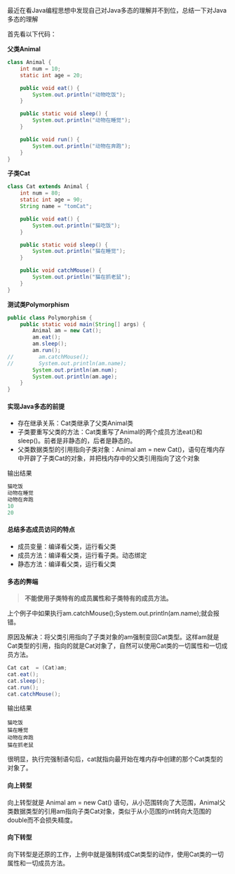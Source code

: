 最近在看Java编程思想中发现自己对Java多态的理解并不到位，总结一下对Java多态的理解

首先看以下代码：

**父类Animal**

```java
class Animal {
    int num = 10;
    static int age = 20;

    public void eat() {
        System.out.println("动物吃饭");
    }

    public static void sleep() {
        System.out.println("动物在睡觉");
    }

    public void run() {
        System.out.println("动物在奔跑");
    }
}
```

**子类Cat**

```java
class Cat extends Animal {
    int num = 80;
    static int age = 90;
    String name = "tomCat";

    public void eat() {
        System.out.println("猫吃饭");
    }

    public static void sleep() {
        System.out.println("猫在睡觉");
    }

    public void catchMouse() {
        System.out.println("猫在抓老鼠");
    }
}
```

**测试类Polymorphism**

```java
public class Polymorphism {
    public static void main(String[] args) {
        Animal am = new Cat();
        am.eat();   
        am.sleep(); 
        am.run();   
//        am.catchMouse();
//        System.out.println(am.name);
        System.out.println(am.num);  
        System.out.println(am.age); 
    }
}
```

#### 实现Java多态的前提

- 存在继承关系：Cat类继承了父类Animal类
- 子类要重写父类的方法：Cat类重写了Animal的两个成员方法eat()和sleep()。前者是非静态的，后者是静态的。
- 父类数据类型的引用指向子类对象：Animal am = new Cat()，语句在堆内存中开辟了子类Cat的对象，并把栈内存中的父类引用指向了这个对象

输出结果

```java
猫吃饭
动物在睡觉
动物在奔跑
10
20
```

#### 总结多态成员访问的特点

- 成员变量：编译看父类，运行看父类
- 成员方法：编译看父类，运行看子类。动态绑定
- 静态方法：编译看父类，运行看父类

#### 多态的弊端

> **不能使用子类特有的成员属性和子类特有的成员方法。**

上个例子中如果执行am.catchMouse();System.out.println(am.name);就会报错。

原因及解决：将父类引用指向了子类对象的am强制变回Cat类型。这样am就是Cat类型的引用，指向的就是Cat对象了，自然可以使用Cat类的一切属性和一切成员方法。

```java
Cat cat  = (Cat)am;
cat.eat();   
cat.sleep();  
cat.run(); 
cat.catchMouse();  
```

输出结果

```
猫吃饭
猫在睡觉
动物在奔跑
猫在抓老鼠
```

很明显，执行完强制语句后，cat就指向最开始在堆内存中创建的那个Cat类型的对象了。

#### 向上转型

向上转型就是 Animal am = new Cat() 语句，从小范围转向了大范围，Animal父类数据类型的引用am指向子类Cat对象，类似于从小范围的int转向大范围的double而不会损失精度。

#### 向下转型

向下转型是还原的工作，上例中就是强制转成Cat类型的动作，使用Cat类的一切属性和一切成员方法。

